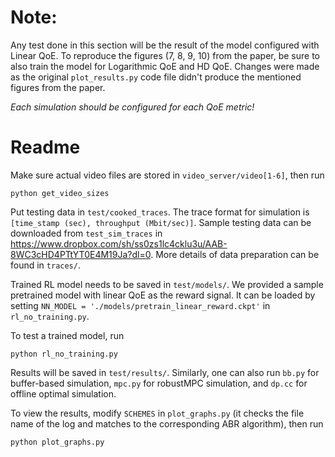 # Note:
Any test done in this section will be the result of the model configured with Linear QoE. To reproduce the figures (7, 8, 9, 10) from the paper, be sure to also train the model for Logarithmic QoE and HD QoE. Changes were made as the original `plot_results.py` code file didn't produce the mentioned figures from the paper.

*_Each simulation should be configured for each QoE metric!_*

# Readme

Make sure actual video files are stored in `video_server/video[1-6]`, then run
```
python get_video_sizes
```

Put testing data in `test/cooked_traces`. The trace format for simulation is `[time_stamp (sec), throughput (Mbit/sec)]`. Sample testing data can be downloaded from `test_sim_traces` in https://www.dropbox.com/sh/ss0zs1lc4cklu3u/AAB-8WC3cHD4PTtYT0E4M19Ja?dl=0. More details of data preparation can be found in `traces/`.

Trained RL model needs to be saved in `test/models/`. We provided a sample pretrained model with linear QoE as the reward signal. It can be loaded by setting `NN_MODEL = './models/pretrain_linear_reward.ckpt'` in `rl_no_training.py`.

To test a trained model, run 
```
python rl_no_training.py
```

Results will be saved in `test/results/`. Similarly, one can also run `bb.py` for buffer-based simulation, `mpc.py` for robustMPC simulation, and `dp.cc` for offline optimal simulation.

To view the results, modify `SCHEMES` in `plot_graphs.py` (it checks the file name of the log and matches to the corresponding ABR algorithm), then run 
```
python plot_graphs.py
```
